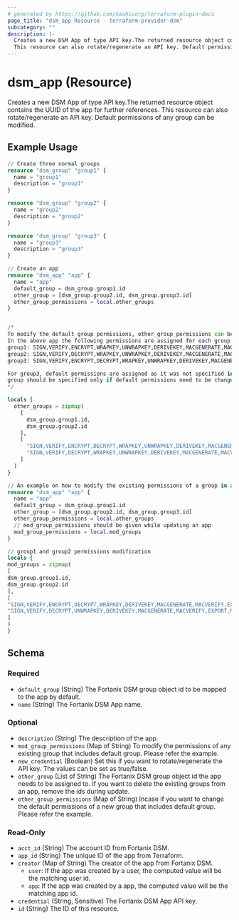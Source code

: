 ```yaml
---
# generated by https://github.com/hashicorp/terraform-plugin-docs
page_title: "dsm_app Resource - terraform-provider-dsm"
subcategory: ""
description: |-
  Creates a new DSM App of type API key.The returned resource object contains the UUID of the app for further references.
  This resource can also rotate/regenerate an API key. Default permissions of any group can be modified.
---
```


# dsm_app (Resource)

Creates a new DSM App of type API key.The returned resource object contains the UUID of the app for further references.
This resource can also rotate/regenerate an API key. Default permissions of any group can be modified.

## Example Usage

```terraform
// Create three normal groups
resource "dsm_group" "group1" {
  name = "group1"
  description = "group1"
}

resource "dsm_group" "group2" {
  name = "group2"
  description = "group2"
}

resource "dsm_group" "group3" {
  name = "group3"
  description = "group3"
}

// Create an app
resource "dsm_app" "app" {
  name = "app"
  default_group = dsm_group.group1.id
  other_group = [dsm_group.group2.id, dsm_group.group3.id]
  other_group_permissions = local.other_groups
}


/*
To modify the default group permissions, other_group_permissions can be used in a zipmap.
In the above app the following permissions are assigned for each group:
group1: SIGN,VERIFY,ENCRYPT,WRAPKEY,UNWRAPKEY,DERIVEKEY,MACGENERATE,MACVERIFY,EXPORT,MANAGE,AGREEKEY,AUDIT
group2: SIGN,VERIFY,DECRYPT,WRAPKEY,UNWRAPKEY,DERIVEKEY,MACGENERATE,MACVERIFY,EXPORT,MANAGE,AGREEKEY,AUDIT
group3: SIGN,VERIFY,ENCRYPT,DECRYPT,WRAPKEY,UNWRAPKEY,DERIVEKEY,MACGENERATE,MACVERIFY,EXPORT,MANAGE,AGREEKEY,AUDIT

For group3, default permissions are assigned as it was not specified in the other_group_permissions.
group should be specified only if default permissions need to be changed.
*/

locals {
  other_groups = zipmap(
    [
      dsm_group.group1.id,
      dsm_group.group2.id
    ],
    [
      "SIGN,VERIFY,ENCRYPT,DECRYPT,WRAPKEY,UNWRAPKEY,DERIVEKEY,MACGENERATE,MACVERIFY,EXPORT,MANAGE,AGREEKEY,AUDIT",
      "SIGN,VERIFY,DECRYPT,WRAPKEY,UNWRAPKEY,DERIVEKEY,MACGENERATE,MACVERIFY,EXPORT,MANAGE,AGREEKEY,AUDIT"
    ]
  )
}

// An example on how to modify the existing permissions of a group in app
resource "dsm_app" "app" {
  name = "app"
  default_group = dsm_group.group1.id
  other_group = [dsm_group.group2.id, dsm_group.group3.id]
  other_group_permissions = local.other_groups
  // mod_group_permissions should be given while updating an app
  mod_group_permissions = local.mod_groups
}

// group1 and group2 permissions modification
locals {
mod_groups = zipmap(
[
dsm_group.group1.id,
dsm_group.group2.id
],
[
"SIGN,VERIFY,ENCRYPT,DECRYPT,WRAPKEY,DERIVEKEY,MACGENERATE,MACVERIFY,EXPORT,MANAGE,AGREEKEY,AUDIT",
"SIGN,VERIFY,DECRYPT,UNWRAPKEY,DERIVEKEY,MACGENERATE,MACVERIFY,EXPORT,MANAGE,AGREEKEY,AUDIT"
]
)
}
```

<!-- schema generated by tfplugindocs -->
## Schema

### Required

- `default_group` (String) The Fortanix DSM group object id to be mapped to the app by default.
- `name` (String) The Fortanix DSM App name.

### Optional

- `description` (String) The description of the app.
- `mod_group_permissions` (Map of String) To modify the permissions of any existing group that includes default group. Please refer the example.
- `new_credential` (Boolean) Set this if you want to rotate/regenerate the API key. The values can be set as true/false.
- `other_group` (List of String) The Fortanix DSM group object id the app needs to be assigned to. If you want to delete the existing groups from an app, remove the ids during update.
- `other_group_permissions` (Map of String) Incase if you want to change the default permissions of a new group that includes default group. Please refer the example.

### Read-Only

- `acct_id` (String) The account ID from Fortanix DSM.
- `app_id` (String) The unique ID of the app from Terraform.
- `creator` (Map of String) The creator of the app from Fortanix DSM.
   * `user`: If the app was created by a user, the computed value will be the matching user id.
   * `app`: If the app was created by a app, the computed value will be the matching app id.
- `credential` (String, Sensitive) The Fortanix DSM App API key.
- `id` (String) The ID of this resource.
